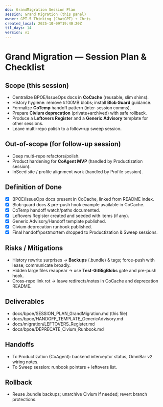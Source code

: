 ```yaml
---
doc: GrandMigration Session Plan
session: Grand Migration (this panel)
owner: GPT-5 Thinking (ChatGPT) + Chris
created_local: 2025-10-09T19:40:20Z
ttl_days: 14
version: v1
---
```


# Grand Migration — Session Plan & Checklist

## Scope (this session)
- Centralize BPOE/IssueOps docs in **CoCache** (reusable, slim shims).
- History hygiene: remove ≥100MB blobs; install **Blob Guard** guidance.
- Formalize **CoTemp** handoff pattern (inter-session comms).
- Prepare **Civium deprecation** (private+archived) with safe rollback.
- Produce a **Leftovers Register** and a **Generic Advisory** template for other sessions.
- Leave multi-repo polish to a follow-up sweep session.

## Out-of-scope (for follow-up session)
- Deep multi-repo refactors/polish.
- Product hardening for **CoAgent MVP** (handled by Productization session).
- InSeed site / profile alignment work (handled by Profile session).

## Definition of Done
- [x] BPOE/IssueOps docs present in CoCache, linked from README index.
- [x] Blob-guard docs & pre-push hook example available in CoCache.
- [x] CoTemp handoff watch/paths documented.
- [x] Leftovers Register created and seeded with items (if any).
- [x] Generic Advisory/Handoff template published.
- [x] Civium deprecation runbook published.
- [x] Final handoff/postmortem dropped to Productization & Sweep sessions.

## Risks / Mitigations
- History rewrite surprises → **Backups** (.bundle) & tags; force-push with lease; communicate broadly.
- Hidden large files reappear → use **Test-GitBigBlobs** gate and pre-push hook.
- Cross-repo link rot → leave redirects/notes in CoCache and deprecation README.

## Deliverables
- docs/bpoe/SESSION_PLAN_GrandMigration.md (this file)
- docs/bpoe/HANDOFF_TEMPLATE_GenericAdvisory.md
- docs/migration/LEFTOVERS_Register.md
- docs/bpoe/DEPRECATE_Civium_Runbook.md

## Handoffs
- To Productization (CoAgent): backend interceptor status, OmniBar v2 wiring notes.
- To Sweep session: runbook pointers + leftovers list.

## Rollback
- Reuse .bundle backups; unarchive Civium if needed; revert branch protections.
